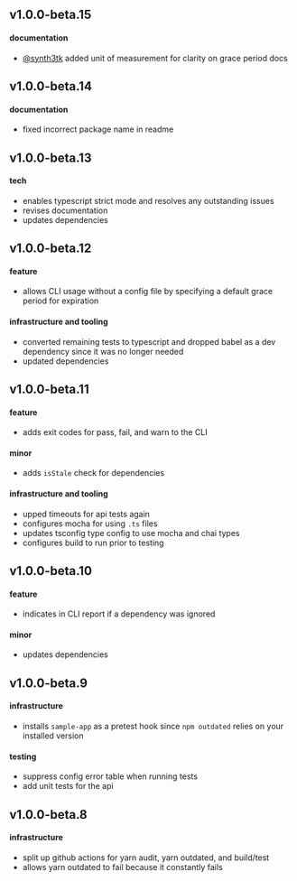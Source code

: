 ## v1.0.0-beta.15
#### documentation
- [@synth3tk](https://github.com/synth3tk) added unit of measurement for clarity on grace period docs

## v1.0.0-beta.14
#### documentation
- fixed incorrect package name in readme

## v1.0.0-beta.13
#### tech
- enables typescript strict mode and resolves any outstanding issues
- revises documentation
- updates dependencies

## v1.0.0-beta.12
#### feature
* allows CLI usage without a config file by specifying a default grace period for expiration

#### infrastructure and tooling
* converted remaining tests to typescript and dropped babel as a dev dependency since it was no longer needed
* updated dependencies

## v1.0.0-beta.11
#### feature
* adds exit codes for pass, fail, and warn to the CLI

#### minor
* adds `isStale` check for dependencies

#### infrastructure and tooling
* upped timeouts for api tests again
* configures mocha for using `.ts` files
* updates tsconfig type config to use mocha and chai types
* configures build to run prior to testing

## v1.0.0-beta.10
#### feature
* indicates in CLI report if a dependency was ignored

#### minor
* updates dependencies

## v1.0.0-beta.9
#### infrastructure
* installs `sample-app` as a pretest hook since `npm outdated` relies on your installed version

#### testing
* suppress config error table when running tests
* add unit tests for the api

## v1.0.0-beta.8
#### infrastructure
* split up github actions for yarn audit, yarn outdated, and build/test
* allows yarn outdated to fail because it constantly fails
